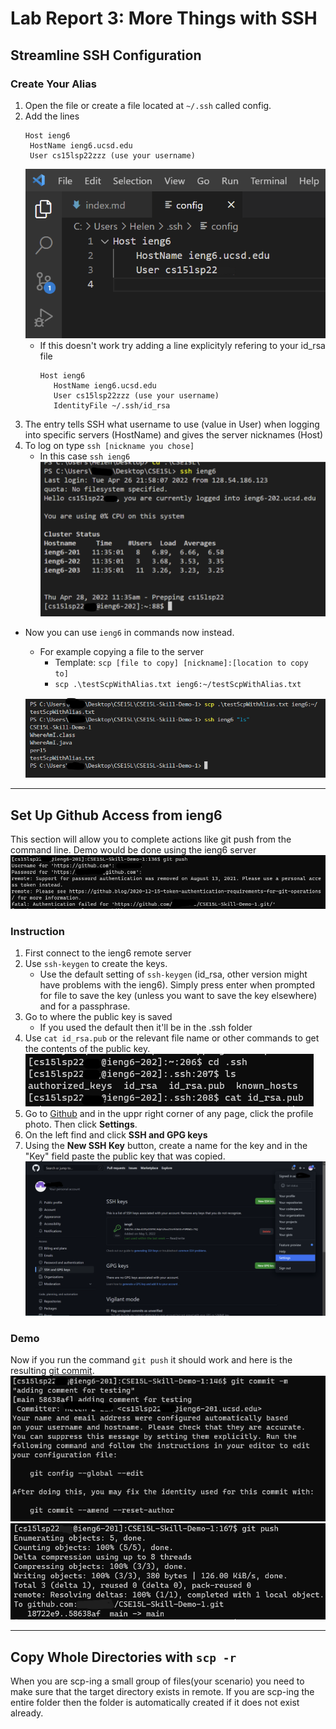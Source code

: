 # Lab Report 3: More Things with SSH

## Streamline SSH Configuration
### Create Your Alias
1. Open the file or create a file located at `~/.ssh` called config.
2. Add the lines
   ```
   Host ieng6
    HostName ieng6.ucsd.edu
    User cs15lsp22zzz (use your username)
   ```
   ![config file contents](lab3-Images\ssh-config-editing.png)
   * If this doesn't work try adding a line explicityly refering to your id_rsa file
      ```
      Host ieng6
         HostName ieng6.ucsd.edu
         User cs15lsp22zzz (use your username)
         IdentityFile ~/.ssh/id_rsa
      ```
3. The entry tells SSH what username to use (value in User) when logging into specific servers (HostName) and gives the server nicknames (Host)
4. To log on type `ssh [nickname you chose]`
   * In this case `ssh ieng6`
   ![ssh log in using alias](lab3-Images\ssh-with-alias.png)

* Now you can use `ieng6` in commands now instead.
   * For example copying a file to the server
      * Template: `scp [file to copy] [nickname]:[location to copy to]`
      * `scp .\testScpWithAlias.txt ieng6:~/testScpWithAlias.txt`

   ![scp using nickname](lab3-Images\scp-with-alias.png)

---
## Set Up Github Access from ieng6
This section will allow you to complete actions like git push from the command line. Demo would be done using the ieng6 server
![Git Push Failing on ieng6](lab3-Images\git-push-fail-on-ieng6.png)

### Instruction
1. First connect to the ieng6 remote server
2. Use `ssh-keygen` to create the keys.
   * Use the default setting of `ssh-keygen` (id_rsa, other version might have problems with the ieng6). Simply press enter when prompted for file to save the key (unless you want to save the key elsewhere) and for a passphrase.
3. Go to where the public key is saved
   * If you used the default then it'll be in the .ssh folder
4. Use `cat id_rsa.pub` or the relevant file name or other commands to get the contents of the public key. <br>
   ![private key on computer](lab3-Images/private-key-on-ieng6.png)
5. Go to [Github](github.com) and in the uppr right corner of any page, click the profile photo. Then click **Settings**.
6. On the left find and click **SSH and GPG keys** 
7. Using the **New SSH Key** button, create a name for the key and in the "Key" field paste the public key that was copied.
![Adding public Key to Github](lab3-Images/public-key-on-github.png)

### Demo
Now if you run the command `git push` it should work and here is the resulting [git commit](https://github.com/Miyuki-L/CSE15L-Skill-Demo-1/commit/58638af45770887390b0d3848f4e04cef0a42bf9).
![Working Git commit on ieng6](lab3-Images/git-commit-on-ieng6.png)
![Working Git push on ieng6](lab3-Images/git-push-on-ieng6.png)

---

## Copy Whole Directories with `scp -r`
When you are scp-ing a small group of files(your scenario) you need to make sure that the target directory exists in remote. If you are scp-ing the entire folder then the folder is automatically created if it does not exist already.